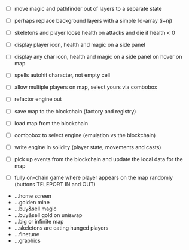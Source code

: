 - [ ] move magic and pathfinder out of layers to a separate state
- [ ] perhaps replace background layers with a simple 1d-array (i+nj)
- [ ] skeletons and player loose health on attacks and die if health < 0
- [ ] display player icon, health and magic on a side panel
- [ ] display any char icon, health and magic on a side panel on hover on map
- [ ] spells autohit character, not empty cell
- [ ] allow multiple players on map, select yours via combobox
- [ ] refactor engine out

- [ ] save map to the blockchain (factory and registry)
- [ ] load map from the blockchain
- [ ] combobox to select engine (emulation vs the blockchain)
- [ ] write engine in solidity (player state, movements and casts)
- [ ] pick up events from the blockchain and update the local data for the map
- [ ] fully on-chain game where player appears on the map randomly (buttons TELEPORT IN and OUT)

- ...home screen
- ...golden mine
- ...buy&sell magic
- ...buy&sell gold on uniswap
- ...big or infinite map
- ...skeletons are eating hunged players
- ...finetune
- ...graphics
